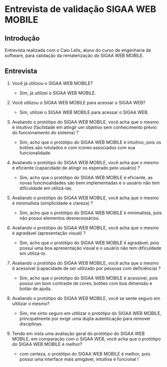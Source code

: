 # Entrevista de validação SIGAA WEB MOBILE

## Introdução

Entrevista realizada com o Caio Lelis, aluno do curso de engenharia de software, para validação da rematerização do SIGAA WEB MOBILE.

## Entrevista

1. Você já utilizou o SIGAA WEB MOBILE?

    - Sim, já utilizei o SIGAA WEB MOBILE.

2. Você utilizou o SIGAA WEB MOBILE para acessar o SIGAA WEB?

    - Sim, utilizei o SIGAA WEB MOBILE para acessar o SIGAA WEB.

3. Avaliando o protótipo do SIGAA WEB MOBILE, você acha que o mesmo é intuitivo (facilidade em atingir um objetivo sem conhecimento prévio do funcionamento do sistema) ?

    - Sim, acho que o protótipo do SIGAA WEB MOBILE é intuitivo, pois os botões são rotulados e com ícones associados com sua funcionalidade.

4. Avaliando o protótipo do SIGAA WEB MOBILE, você acha que o mesmo é eficiente (capacidade de atingir os esperado pelo usuário) ?

    - Sim, acho que o protótipo do SIGAA WEB MOBILE é eficiente, as novas funcinoalidades são bem implementadas e o usuário não tem dificuldade em utilizá-las.

5. Avaliando o protótipo do SIGAA WEB MOBILE, você acha que o mesmo é minimalista (simplicidade e clareza) ?

    - Sim, acho que o protótipo do SIGAA WEB MOBILE é minimalista, pois não possui elementos desnecessários.

6. Avaliando o protótipo do SIGAA WEB MOBILE, você acha que o mesmo é agradável (apresentação visual) ?

    - Sim, acho que o protótipo do SIGAA WEB MOBILE é agradável, pois possui uma boa apresentação visual e o usuário não tem dificuldade em utilizá-lo.

7. Avaliando o protótipo do SIGAA WEB MOBILE, você acha que o mesmo é acessível (capacidade de ser utilizado por pessoas com deficiência) ?

    - Sim, acho que o protótipo do SIGAA WEB MOBILE é acessível, pois possui um bom contraste de cores, botões com boa dimensão e botão de ajuda.

8. Avaliando o protótipo do SIGAA WEB MOBILE, você se sente seguro em ultilizar o mesmo?

    - Sim, me sinto seguro em ultilizar o protótipo do SIGAA WEB MOBILE, principalmente por exigir uma dupla autenticação para remover disciplinas.

9. Tendo em vista uma avaliação geral do protótipo do SIGAA WEB MOBILE, em comparação com o SIGAA WEB, você acha que o protótipo do SIGAA WEB MOBILE é melhor?

    - com certeza, o protótipo do SIGAA WEB MOBILE é melhor, pois possui uma interface mais amigável, intuitiva e funcional !
